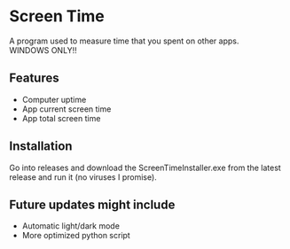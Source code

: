 # Screen Time

A program used to measure time that you spent on other apps. <br>WINDOWS ONLY!!


## Features

- Computer uptime 
- App current screen time
- App total screen time

## Installation

Go into releases and download the ScreenTimeInstaller.exe from the latest release and run it (no viruses I promise).
    
## Future updates might include
- Automatic light/dark mode
- More optimized python script
